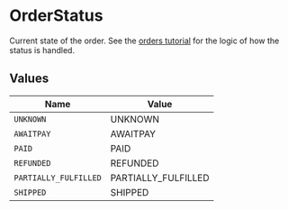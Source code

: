 # OrderStatus

Current state of the order. See the <a href="https://docs.goshippo.com/docs/orders/orders/">orders tutorial</a> 
for the logic of how the status is handled.


## Values

| Name                  | Value                 |
| --------------------- | --------------------- |
| `UNKNOWN`             | UNKNOWN               |
| `AWAITPAY`            | AWAITPAY              |
| `PAID`                | PAID                  |
| `REFUNDED`            | REFUNDED              |
| `PARTIALLY_FULFILLED` | PARTIALLY_FULFILLED   |
| `SHIPPED`             | SHIPPED               |